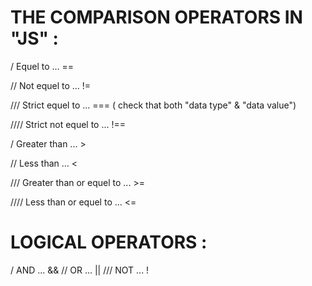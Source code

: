 # THE COMPARISON OPERATORS IN "JS" :

/ Equel to ... ==

// Not equel to ... !=

/// Strict equel to ... === ( check that both "data type" & "data value")

//// Strict not equel to ... !==

/ Greater than ... > 

// Less than ... <

/// Greater than or equel to ... >=

//// Less than or equel to ... <=

# LOGICAL OPERATORS : 

/ AND ... &&
// OR ... ||
/// NOT ... !
